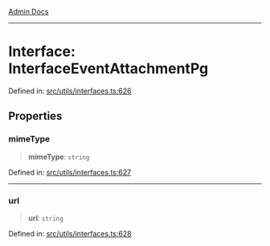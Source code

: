 [Admin Docs](/)

***

# Interface: InterfaceEventAttachmentPg

Defined in: [src/utils/interfaces.ts:626](https://github.com/PalisadoesFoundation/talawa-admin/blob/main/src/utils/interfaces.ts#L626)

## Properties

### mimeType

> **mimeType**: `string`

Defined in: [src/utils/interfaces.ts:627](https://github.com/PalisadoesFoundation/talawa-admin/blob/main/src/utils/interfaces.ts#L627)

***

### url

> **url**: `string`

Defined in: [src/utils/interfaces.ts:628](https://github.com/PalisadoesFoundation/talawa-admin/blob/main/src/utils/interfaces.ts#L628)
